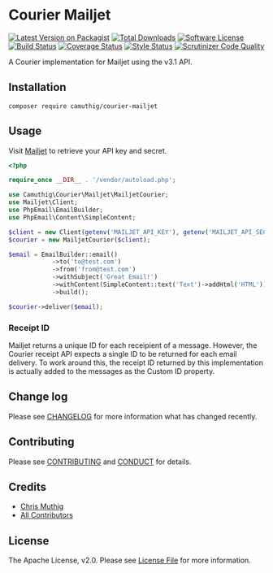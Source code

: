 # Courier Mailjet

[![Latest Version on Packagist][ico-version]][link-packagist]
[![Total Downloads][ico-downloads]][link-downloads]
[![Software License][ico-license]](LICENSE)
[![Build Status][ico-travisci]][link-travisci]
[![Coverage Status][ico-codecov]][link-codecov]
[![Style Status][ico-styleci]][link-styleci]
[![Scrutinizer Code Quality][ico-scrutinizer]][link-scrutinizer]

A Courier implementation for Mailjet using the v3.1 API.

## Installation

`composer require camuthig/courier-mailjet`

## Usage

Visit [Mailjet](https://app.mailjet.com/transactional) to retrieve your API key and secret.

```php
<?php

require_once __DIR__ . '/vendor/autoload.php';

use Camuthig\Courier\Mailjet\MailjetCourier;
use Mailjet\Client;
use PhpEmail\EmailBuilder;
use PhpEmail\Content\SimpleContent;

$client = new Client(getenv('MAILJET_API_KEY'), getenv('MAILJET_API_SECRET'));
$courier = new MailjetCourier($client);

$email = EmailBuilder::email()
            ->to('to@test.com')
            ->from('from@test.com')
            ->withSubject('Great Email!')
            ->withContent(SimpleContent::text('Text')->addHtml('HTML'))
            ->build();

$courier->deliver($email);
```

### Receipt ID

Mailjet returns a unique ID for each receipient of a message. However, the Courier receipt
API expects a single ID to be returned for each email delivery. To work around this, the
receipt ID returned by this implementation is actually added to the messages as the Custom ID
property.

## Change log

Please see [CHANGELOG](CHANGELOG.md) for more information what has changed recently.

## Contributing

Please see [CONTRIBUTING](CONTRIBUTING.md) and [CONDUCT](CONDUCT.md) for details.

## Credits

- [Chris Muthig](https://github.com/camuthig)
- [All Contributors][link-contributors]

## License

The Apache License, v2.0. Please see [License File](LICENSE) for more information.

[ico-version]: https://img.shields.io/packagist/v/camuthig/courier-mailjet.svg?style=flat-square
[ico-license]: https://img.shields.io/badge/license-Apache%202.0-brightgreen.svg?style=flat-square
[ico-travisci]: https://img.shields.io/travis/camuthig/courier-mailjet.svg?style=flat-square
[ico-codecov]: https://img.shields.io/scrutinizer/coverage/g/camuthig/courier-mailjet.svg?style=flat-square
[ico-styleci]: https://styleci.io/repos/155144704/shield
[ico-scrutinizer]: https://img.shields.io/scrutinizer/g/camuthig/courier-mailjet.svg?style=flat-square
[ico-downloads]: https://img.shields.io/packagist/dt/camuthig/courier-mailjet.svg?style=flat-square

[link-packagist]: https://packagist.org/packages/camuthig/courier-mailjet
[link-travisci]: https://travis-ci.org/camuthig/courier-mailjet
[link-codecov]: https://scrutinizer-ci.com/g/camuthig/courier-mailjet
[link-styleci]: https://styleci.io/repos/155144704
[link-scrutinizer]: https://scrutinizer-ci.com/g/camuthig/courier-mailjet
[link-downloads]: https://packagist.org/packages/quartzy/courier-mailjet
[link-contributors]: ../../contributors
